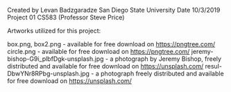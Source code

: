 Created by Levan Badzgaradze
San Diego State University
Date 10/3/2019
Project 01
CS583 (Professor Steve Price)


Artworks utilized for this project:

box.png, box2.png - available for free download on https://pngtree.com/
circle.png - available for free download on https://pngtree.com/
jeremy-bishop-G9i_plbfDgk-unsplash.jpg - a photograph by Jeremy Bishop, freely distributed and available for free download on https://unsplash.com/
resul-DbwYNr8RPbg-unsplash.jpg - a photograph freely distributed and available for free download on https://unsplash.com/
